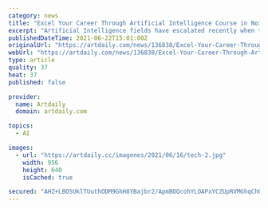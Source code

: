 ```yaml
---
category: news
title: "Excel Your Career Through Artificial Intelligence Course in Noida"
excerpt: "Artificial Intelligence fields have escalated recently when the demand for its professionals surges in the industries. Artificial Intelligence is a field with a combination of other different fields."
publishedDateTime: 2021-06-22T15:01:00Z
originalUrl: "https://artdaily.com/news/136838/Excel-Your-Career-Through-Artificial-Intelligence-Course-in-Noida"
webUrl: "https://artdaily.com/news/136838/Excel-Your-Career-Through-Artificial-Intelligence-Course-in-Noida"
type: article
quality: 37
heat: 37
published: false

provider:
  name: Artdaily
  domain: artdaily.com

topics:
  - AI

images:
  - url: "https://artdaily.cc/imagenes/2021/06/16/tech-2.jpg"
    width: 956
    height: 640
    isCached: true

secured: "AHZ+LBOSUklTUuthODM9GhH8YBajbr2/ApmBOQcohYLOAPxYCZUpRVMGhqCh0ceOBMlVTyyzJSz7jfy5L0Zu5U6aohdJVOo/uIDULakZnQgkZGl2sCD2Nx9itCd0OIct51y8t5O7DH2LtetQK3IdQHypyugtmsduya0C4VDkDkcV8enUG7LgAAXPOWXR2M/nvKuavz/5QqmJwX5tzn55XO/pPIp9Z+iY5w4Pxz5UpmiaCHgz9sH/WHv4zLfLvhfP3Ee5O3vibkabzR7jS5AC+F9zzeDE4Ju5v3SeEfIhy2BRdyqwH5tIGfAdo7Fq6CO/ZxArSBETYGSaxYzqnP6tynPjTNbfvXNc2bEzL9WFiLA=;385x5DnUAYBhl2BfZ/3h2Q=="
---
```


